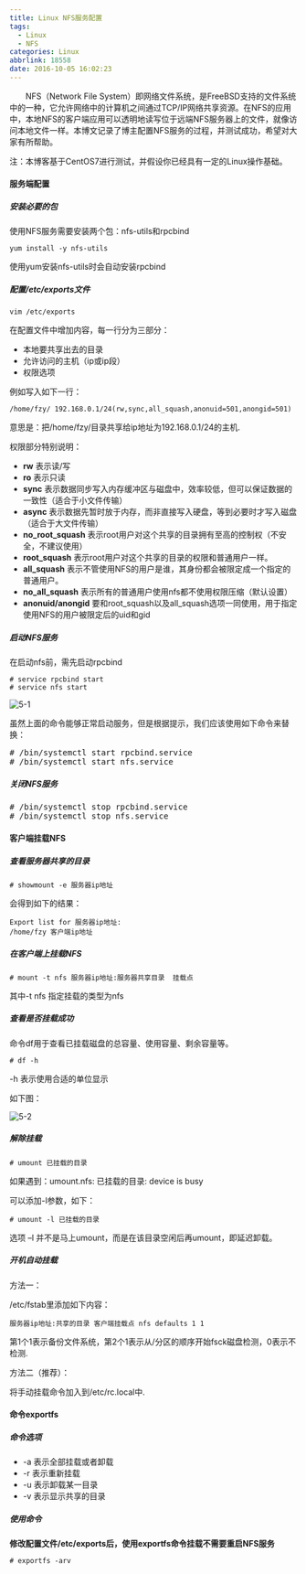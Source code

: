 ```yaml
---
title: Linux NFS服务配置
tags:
  - Linux
  - NFS
categories: Linux
abbrlink: 18558
date: 2016-10-05 16:02:23
---
```


　　NFS（Network File System）即网络文件系统，是FreeBSD支持的文件系统中的一种，它允许网络中的计算机之间通过TCP/IP网络共享资源。在NFS的应用中，本地NFS的客户端应用可以透明地读写位于远端NFS服务器上的文件，就像访问本地文件一样。本博文记录了博主配置NFS服务的过程，并测试成功，希望对大家有所帮助。

<!---more-->

注：本博客基于CentOS7进行测试，并假设你已经具有一定的Linux操作基础。

#### 服务端配置

##### 安装必要的包

使用NFS服务需要安装两个包：nfs-utils和rpcbind

```
yum install -y nfs-utils
```

使用yum安装nfs-utils时会自动安装rpcbind

##### 配置/etc/exports文件

```
vim /etc/exports
```

在配置文件中增加内容，每一行分为三部分：

- 本地要共享出去的目录
- 允许访问的主机（ip或ip段）
- 权限选项

例如写入如下一行：

```
/home/fzy/ 192.168.0.1/24(rw,sync,all_squash,anonuid=501,anongid=501)
```

意思是：把/home/fzy/目录共享给ip地址为192.168.0.1/24的主机.

权限部分特别说明：

- **rw** 表示读/写
- **ro** 表示只读
- **sync** 表示数据同步写入内存缓冲区与磁盘中，效率较低，但可以保证数据的一致性（适合于小文件传输）
- **async** 表示数据先暂时放于内存，而非直接写入硬盘，等到必要时才写入磁盘（适合于大文件传输）
- **no_root_squash** 表示root用户对这个共享的目录拥有至高的控制权（不安全，不建议使用）
- **root_squash** 表示root用户对这个共享的目录的权限和普通用户一样。
- **all_squash** 表示不管使用NFS的用户是谁，其身份都会被限定成一个指定的普通用户。
- **no_all_squash** 表示所有的普通用户使用nfs都不使用权限压缩（默认设置）
- **anonuid/anongid** 要和root_squash以及all_squash选项一同使用，用于指定使用NFS的用户被限定后的uid和gid

##### 启动NFS服务

在启动nfs前，需先启动rpcbind

```
# service rpcbind start
# service nfs start
```

![5-1](http://ohe7ixo05.bkt.clouddn.com/2016/10/5-1.png)

虽然上面的命令能够正常启动服务，但是根据提示，我们应该使用如下命令来替换：

<pre>
# /bin/systemctl start rpcbind.service
# /bin/systemctl start nfs.service
</pre>

##### 关闭NFS服务

<pre>
# /bin/systemctl stop rpcbind.service
# /bin/systemctl stop nfs.service
</pre>

#### 客户端挂载NFS

##### 查看服务器共享的目录

```
# showmount -e 服务器ip地址
```

会得到如下的结果：

```
Export list for 服务器ip地址:
/home/fzy 客户端ip地址
```

##### 在客户端上挂载NFS

```
# mount -t nfs 服务器ip地址:服务器共享目录  挂载点
```

其中-t nfs 指定挂载的类型为nfs

##### 查看是否挂载成功

命令df用于查看已挂载磁盘的总容量、使用容量、剩余容量等。

```
# df -h
```

-h 表示使用合适的单位显示

如下图：

![5-2](http://ohe7ixo05.bkt.clouddn.com/2016/10/5-2.png)

##### 解除挂载

```
# umount 已挂载的目录
```

如果遇到：umount.nfs: 已挂载的目录: device is busy

可以添加-l参数，如下：

```
# umount -l 已挂载的目录
```

选项 –l 并不是马上umount，而是在该目录空闲后再umount，即延迟卸载。

##### 开机自动挂载

方法一：

/etc/fstab里添加如下内容：

```
服务器ip地址:共享的目录 客户端挂载点 nfs defaults 1 1 
```

第1个1表示备份文件系统，第2个1表示从/分区的顺序开始fsck磁盘检测，0表示不检测.

方法二（推荐）：

将手动挂载命令加入到/etc/rc.local中.


#### 命令exportfs

##### 命令选项

- -a 表示全部挂载或者卸载 
- -r 表示重新挂载
- -u 表示卸载某一目录
- -v 表示显示共享的目录

##### 使用命令

**修改配置文件/etc/exports后，使用exportfs命令挂载不需要重启NFS服务**

```
# exportfs -arv
```
